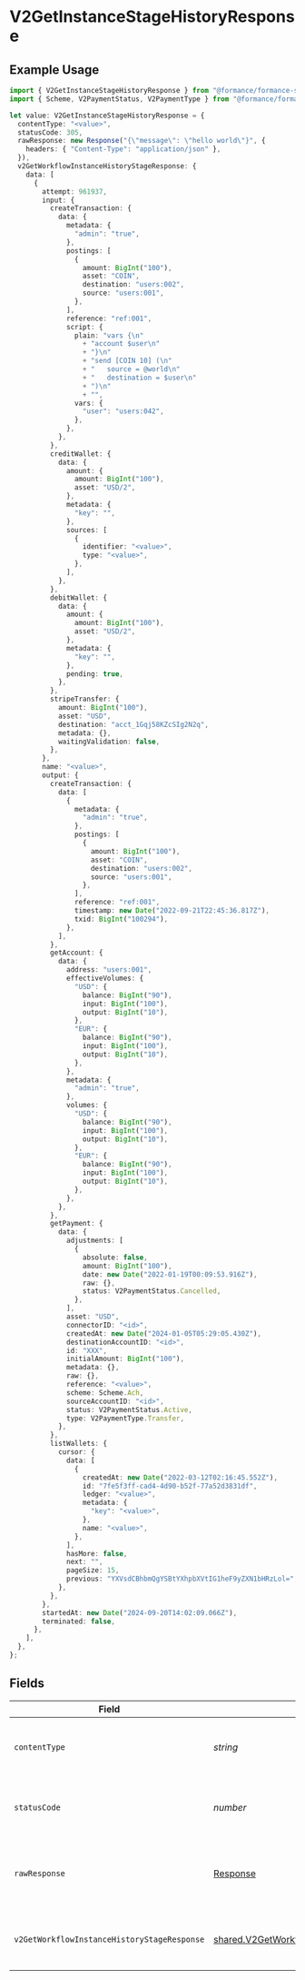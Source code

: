 # V2GetInstanceStageHistoryResponse

## Example Usage

```typescript
import { V2GetInstanceStageHistoryResponse } from "@formance/formance-sdk/sdk/models/operations";
import { Scheme, V2PaymentStatus, V2PaymentType } from "@formance/formance-sdk/sdk/models/shared";

let value: V2GetInstanceStageHistoryResponse = {
  contentType: "<value>",
  statusCode: 305,
  rawResponse: new Response("{\"message\": \"hello world\"}", {
    headers: { "Content-Type": "application/json" },
  }),
  v2GetWorkflowInstanceHistoryStageResponse: {
    data: [
      {
        attempt: 961937,
        input: {
          createTransaction: {
            data: {
              metadata: {
                "admin": "true",
              },
              postings: [
                {
                  amount: BigInt("100"),
                  asset: "COIN",
                  destination: "users:002",
                  source: "users:001",
                },
              ],
              reference: "ref:001",
              script: {
                plain: "vars {\n"
                  + "account $user\n"
                  + "}\n"
                  + "send [COIN 10] (\n"
                  + "	source = @world\n"
                  + "	destination = $user\n"
                  + ")\n"
                  + "",
                vars: {
                  "user": "users:042",
                },
              },
            },
          },
          creditWallet: {
            data: {
              amount: {
                amount: BigInt("100"),
                asset: "USD/2",
              },
              metadata: {
                "key": "",
              },
              sources: [
                {
                  identifier: "<value>",
                  type: "<value>",
                },
              ],
            },
          },
          debitWallet: {
            data: {
              amount: {
                amount: BigInt("100"),
                asset: "USD/2",
              },
              metadata: {
                "key": "",
              },
              pending: true,
            },
          },
          stripeTransfer: {
            amount: BigInt("100"),
            asset: "USD",
            destination: "acct_1Gqj58KZcSIg2N2q",
            metadata: {},
            waitingValidation: false,
          },
        },
        name: "<value>",
        output: {
          createTransaction: {
            data: [
              {
                metadata: {
                  "admin": "true",
                },
                postings: [
                  {
                    amount: BigInt("100"),
                    asset: "COIN",
                    destination: "users:002",
                    source: "users:001",
                  },
                ],
                reference: "ref:001",
                timestamp: new Date("2022-09-21T22:45:36.817Z"),
                txid: BigInt("100294"),
              },
            ],
          },
          getAccount: {
            data: {
              address: "users:001",
              effectiveVolumes: {
                "USD": {
                  balance: BigInt("90"),
                  input: BigInt("100"),
                  output: BigInt("10"),
                },
                "EUR": {
                  balance: BigInt("90"),
                  input: BigInt("100"),
                  output: BigInt("10"),
                },
              },
              metadata: {
                "admin": "true",
              },
              volumes: {
                "USD": {
                  balance: BigInt("90"),
                  input: BigInt("100"),
                  output: BigInt("10"),
                },
                "EUR": {
                  balance: BigInt("90"),
                  input: BigInt("100"),
                  output: BigInt("10"),
                },
              },
            },
          },
          getPayment: {
            data: {
              adjustments: [
                {
                  absolute: false,
                  amount: BigInt("100"),
                  date: new Date("2022-01-19T00:09:53.916Z"),
                  raw: {},
                  status: V2PaymentStatus.Cancelled,
                },
              ],
              asset: "USD",
              connectorID: "<id>",
              createdAt: new Date("2024-01-05T05:29:05.430Z"),
              destinationAccountID: "<id>",
              id: "XXX",
              initialAmount: BigInt("100"),
              metadata: {},
              raw: {},
              reference: "<value>",
              scheme: Scheme.Ach,
              sourceAccountID: "<id>",
              status: V2PaymentStatus.Active,
              type: V2PaymentType.Transfer,
            },
          },
          listWallets: {
            cursor: {
              data: [
                {
                  createdAt: new Date("2022-03-12T02:16:45.552Z"),
                  id: "7fe5f3ff-cad4-4d90-b52f-77a52d3831df",
                  ledger: "<value>",
                  metadata: {
                    "key": "<value>",
                  },
                  name: "<value>",
                },
              ],
              hasMore: false,
              next: "",
              pageSize: 15,
              previous: "YXVsdCBhbmQgYSBtYXhpbXVtIG1heF9yZXN1bHRzLol=",
            },
          },
        },
        startedAt: new Date("2024-09-20T14:02:09.066Z"),
        terminated: false,
      },
    ],
  },
};
```

## Fields

| Field                                                                                                                       | Type                                                                                                                        | Required                                                                                                                    | Description                                                                                                                 |
| --------------------------------------------------------------------------------------------------------------------------- | --------------------------------------------------------------------------------------------------------------------------- | --------------------------------------------------------------------------------------------------------------------------- | --------------------------------------------------------------------------------------------------------------------------- |
| `contentType`                                                                                                               | *string*                                                                                                                    | :heavy_check_mark:                                                                                                          | HTTP response content type for this operation                                                                               |
| `statusCode`                                                                                                                | *number*                                                                                                                    | :heavy_check_mark:                                                                                                          | HTTP response status code for this operation                                                                                |
| `rawResponse`                                                                                                               | [Response](https://developer.mozilla.org/en-US/docs/Web/API/Response)                                                       | :heavy_check_mark:                                                                                                          | Raw HTTP response; suitable for custom response parsing                                                                     |
| `v2GetWorkflowInstanceHistoryStageResponse`                                                                                 | [shared.V2GetWorkflowInstanceHistoryStageResponse](../../../sdk/models/shared/v2getworkflowinstancehistorystageresponse.md) | :heavy_minus_sign:                                                                                                          | The workflow instance stage history                                                                                         |